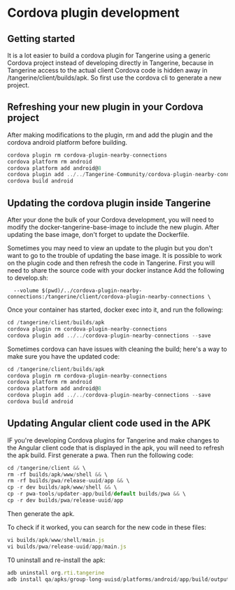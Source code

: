 # Cordova plugin development

## Getting started

It is a lot easier to build a cordova plugin for Tangerine using a generic Cordova project instead of developing directly in Tangerine, because in Tangerine access to the actual client Cordova code is hidden away in /tangerine/client/builds/apk. So first use the cordova cli to generate a new project.

## Refreshing your new plugin in your Cordova project

After making modifications to the plugin, rm and add the plugin and the cordova android platform before building.

```javascript
cordova plugin rm cordova-plugin-nearby-connections
cordova platform rm android
cordova platform add android@8
cordova plugin add ../../Tangerine-Community/cordova-plugin-nearby-connections
cordova build android
```

## Updating the cordova plugin inside Tangerine

After your done the bulk of your Cordova development, you will need to modify the docker-tangerine-base-image to include the new plugin. After updating the base image, don't forget to update the Dockerfile. 

Sometimes you may need to view an update to the plugin but you don't want to go to the trouble of updating the base image. It is possible to work on the plugin code and then refresh the code in Tangerine. First you will need to share the source code with your docker instance Add the following to develop.sh:

```
  --volume $(pwd)/../cordova-plugin-nearby-connections:/tangerine/client/cordova-plugin-nearby-connections \
```

Once your container has started, docker exec into it, and run the following:

```javascript
cd /tangerine/client/builds/apk
cordova plugin rm cordova-plugin-nearby-connections
cordova plugin add ../../cordova-plugin-nearby-connections --save
```
Sometimes cordova can have issues with cleaning the build; here's a way to make sure you have the updated code:
```javascript
cd /tangerine/client/builds/apk
cordova plugin rm cordova-plugin-nearby-connections
cordova platform rm android
cordova platform add android@8
cordova plugin add ../../cordova-plugin-nearby-connections --save
cordova build android
```

## Updating Angular client code used in the APK

IF you're developing Cordova plugins for Tangerine and make changes to the Angular client code that is displayed in the apk, 
you will need to refresh the apk build. First generate a pwa. Then run the following code:

```javascript
cd /tangerine/client && \
rm -rf builds/apk/www/shell && \
rm -rf builds/pwa/release-uuid/app && \
cp -r dev builds/apk/www/shell && \
cp -r pwa-tools/updater-app/build/default builds/pwa && \
cp -r dev builds/pwa/release-uuid/app
```

Then generate the apk.

To check if it worked, you can search for the new code in these files:

```javascript
vi builds/apk/www/shell/main.js
vi builds/pwa/release-uuid/app/main.js
```

T0 uninstall and re-install the apk:

```javascript
adb uninstall org.rti.tangerine
adb install qa/apks/group-long-uuisd/platforms/android/app/build/outputs/apk/debug/app-debug.apk
```

